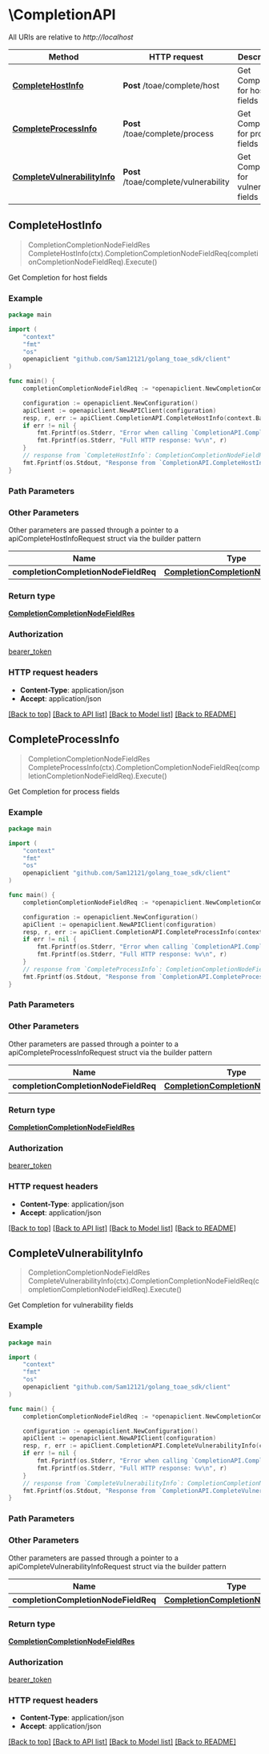 # \CompletionAPI

All URIs are relative to *http://localhost*

Method | HTTP request | Description
------------- | ------------- | -------------
[**CompleteHostInfo**](CompletionAPI.md#CompleteHostInfo) | **Post** /toae/complete/host | Get Completion for host fields
[**CompleteProcessInfo**](CompletionAPI.md#CompleteProcessInfo) | **Post** /toae/complete/process | Get Completion for process fields
[**CompleteVulnerabilityInfo**](CompletionAPI.md#CompleteVulnerabilityInfo) | **Post** /toae/complete/vulnerability | Get Completion for vulnerability fields



## CompleteHostInfo

> CompletionCompletionNodeFieldRes CompleteHostInfo(ctx).CompletionCompletionNodeFieldReq(completionCompletionNodeFieldReq).Execute()

Get Completion for host fields



### Example

```go
package main

import (
    "context"
    "fmt"
    "os"
    openapiclient "github.com/Sam12121/golang_toae_sdk/client"
)

func main() {
    completionCompletionNodeFieldReq := *openapiclient.NewCompletionCompletionNodeFieldReq("Completion_example", "FieldName_example", *openapiclient.NewModelFetchWindow(int32(123), int32(123))) // CompletionCompletionNodeFieldReq |  (optional)

    configuration := openapiclient.NewConfiguration()
    apiClient := openapiclient.NewAPIClient(configuration)
    resp, r, err := apiClient.CompletionAPI.CompleteHostInfo(context.Background()).CompletionCompletionNodeFieldReq(completionCompletionNodeFieldReq).Execute()
    if err != nil {
        fmt.Fprintf(os.Stderr, "Error when calling `CompletionAPI.CompleteHostInfo``: %v\n", err)
        fmt.Fprintf(os.Stderr, "Full HTTP response: %v\n", r)
    }
    // response from `CompleteHostInfo`: CompletionCompletionNodeFieldRes
    fmt.Fprintf(os.Stdout, "Response from `CompletionAPI.CompleteHostInfo`: %v\n", resp)
}
```

### Path Parameters



### Other Parameters

Other parameters are passed through a pointer to a apiCompleteHostInfoRequest struct via the builder pattern


Name | Type | Description  | Notes
------------- | ------------- | ------------- | -------------
 **completionCompletionNodeFieldReq** | [**CompletionCompletionNodeFieldReq**](CompletionCompletionNodeFieldReq.md) |  | 

### Return type

[**CompletionCompletionNodeFieldRes**](CompletionCompletionNodeFieldRes.md)

### Authorization

[bearer_token](../README.md#bearer_token)

### HTTP request headers

- **Content-Type**: application/json
- **Accept**: application/json

[[Back to top]](#) [[Back to API list]](../README.md#documentation-for-api-endpoints)
[[Back to Model list]](../README.md#documentation-for-models)
[[Back to README]](../README.md)


## CompleteProcessInfo

> CompletionCompletionNodeFieldRes CompleteProcessInfo(ctx).CompletionCompletionNodeFieldReq(completionCompletionNodeFieldReq).Execute()

Get Completion for process fields



### Example

```go
package main

import (
    "context"
    "fmt"
    "os"
    openapiclient "github.com/Sam12121/golang_toae_sdk/client"
)

func main() {
    completionCompletionNodeFieldReq := *openapiclient.NewCompletionCompletionNodeFieldReq("Completion_example", "FieldName_example", *openapiclient.NewModelFetchWindow(int32(123), int32(123))) // CompletionCompletionNodeFieldReq |  (optional)

    configuration := openapiclient.NewConfiguration()
    apiClient := openapiclient.NewAPIClient(configuration)
    resp, r, err := apiClient.CompletionAPI.CompleteProcessInfo(context.Background()).CompletionCompletionNodeFieldReq(completionCompletionNodeFieldReq).Execute()
    if err != nil {
        fmt.Fprintf(os.Stderr, "Error when calling `CompletionAPI.CompleteProcessInfo``: %v\n", err)
        fmt.Fprintf(os.Stderr, "Full HTTP response: %v\n", r)
    }
    // response from `CompleteProcessInfo`: CompletionCompletionNodeFieldRes
    fmt.Fprintf(os.Stdout, "Response from `CompletionAPI.CompleteProcessInfo`: %v\n", resp)
}
```

### Path Parameters



### Other Parameters

Other parameters are passed through a pointer to a apiCompleteProcessInfoRequest struct via the builder pattern


Name | Type | Description  | Notes
------------- | ------------- | ------------- | -------------
 **completionCompletionNodeFieldReq** | [**CompletionCompletionNodeFieldReq**](CompletionCompletionNodeFieldReq.md) |  | 

### Return type

[**CompletionCompletionNodeFieldRes**](CompletionCompletionNodeFieldRes.md)

### Authorization

[bearer_token](../README.md#bearer_token)

### HTTP request headers

- **Content-Type**: application/json
- **Accept**: application/json

[[Back to top]](#) [[Back to API list]](../README.md#documentation-for-api-endpoints)
[[Back to Model list]](../README.md#documentation-for-models)
[[Back to README]](../README.md)


## CompleteVulnerabilityInfo

> CompletionCompletionNodeFieldRes CompleteVulnerabilityInfo(ctx).CompletionCompletionNodeFieldReq(completionCompletionNodeFieldReq).Execute()

Get Completion for vulnerability fields



### Example

```go
package main

import (
    "context"
    "fmt"
    "os"
    openapiclient "github.com/Sam12121/golang_toae_sdk/client"
)

func main() {
    completionCompletionNodeFieldReq := *openapiclient.NewCompletionCompletionNodeFieldReq("Completion_example", "FieldName_example", *openapiclient.NewModelFetchWindow(int32(123), int32(123))) // CompletionCompletionNodeFieldReq |  (optional)

    configuration := openapiclient.NewConfiguration()
    apiClient := openapiclient.NewAPIClient(configuration)
    resp, r, err := apiClient.CompletionAPI.CompleteVulnerabilityInfo(context.Background()).CompletionCompletionNodeFieldReq(completionCompletionNodeFieldReq).Execute()
    if err != nil {
        fmt.Fprintf(os.Stderr, "Error when calling `CompletionAPI.CompleteVulnerabilityInfo``: %v\n", err)
        fmt.Fprintf(os.Stderr, "Full HTTP response: %v\n", r)
    }
    // response from `CompleteVulnerabilityInfo`: CompletionCompletionNodeFieldRes
    fmt.Fprintf(os.Stdout, "Response from `CompletionAPI.CompleteVulnerabilityInfo`: %v\n", resp)
}
```

### Path Parameters



### Other Parameters

Other parameters are passed through a pointer to a apiCompleteVulnerabilityInfoRequest struct via the builder pattern


Name | Type | Description  | Notes
------------- | ------------- | ------------- | -------------
 **completionCompletionNodeFieldReq** | [**CompletionCompletionNodeFieldReq**](CompletionCompletionNodeFieldReq.md) |  | 

### Return type

[**CompletionCompletionNodeFieldRes**](CompletionCompletionNodeFieldRes.md)

### Authorization

[bearer_token](../README.md#bearer_token)

### HTTP request headers

- **Content-Type**: application/json
- **Accept**: application/json

[[Back to top]](#) [[Back to API list]](../README.md#documentation-for-api-endpoints)
[[Back to Model list]](../README.md#documentation-for-models)
[[Back to README]](../README.md)


